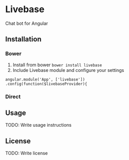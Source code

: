 # Livebase
Chat bot for Angular
## Installation
### Bower
1. Install from bower `bower install livebase`
2. Include Livebase module and configure your settings

`angular.module('App', ['livebase'])`
  `.config(function($livebaseProvider){`

### Direct
## Usage
TODO: Write usage instructions
## License
TODO: Write license
